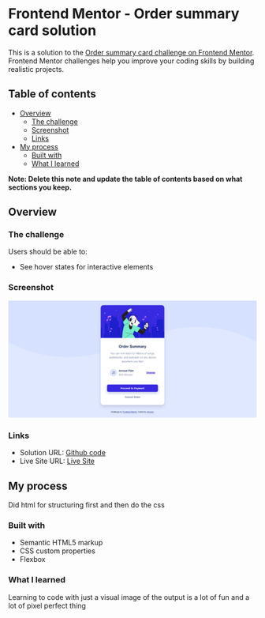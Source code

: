 # Frontend Mentor - Order summary card solution

This is a solution to the [Order summary card challenge on Frontend Mentor](https://www.frontendmentor.io/challenges/order-summary-component-QlPmajDUj). Frontend Mentor challenges help you improve your coding skills by building realistic projects. 

## Table of contents

- [Overview](#overview)
  - [The challenge](#the-challenge)
  - [Screenshot](#screenshot)
  - [Links](#links)
- [My process](#my-process)
  - [Built with](#built-with)
  - [What I learned](#what-i-learned)

**Note: Delete this note and update the table of contents based on what sections you keep.**

## Overview

### The challenge

Users should be able to:

- See hover states for interactive elements

### Screenshot

![](./design/screenshot-fin.png)

### Links

- Solution URL: [Github code](https://github.com/stravse/frontendMentor-Order-summary-component)
- Live Site URL: [Live Site](https://stravse.github.io/frontendMentor-Order-summary-component/)

## My process

Did html for structuring first and then do the css

### Built with

- Semantic HTML5 markup
- CSS custom properties
- Flexbox

### What I learned

Learning to code with just a visual image of the output is a lot of fun and a lot of pixel perfect thing